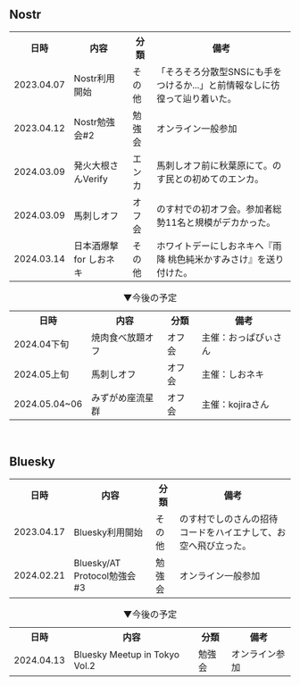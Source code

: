 <!--
    <tr>
        <td></td><td></td><td></td><td></td>
    </tr>
-->

## Nostr
<table>
    <tr>
        <th>日時</th><th>内容</th><th>分類</th><th>備考</th>
    </tr>
    <tr>
        <td>2023.04.07</td><td>Nostr利用開始</td><td>その他</td><td>「そろそろ分散型SNSにも手をつけるか...」と前情報なしに彷徨って辿り着いた。</td>
    </tr>
    <tr>
        <td>2023.04.12</td><td>Nostr勉強会#2</td><td>勉強会</td><td>オンライン一般参加</td>
    </tr>
    <tr>
        <td>2024.03.09</td><td>発火大根さんVerify</td><td>エンカ</td><td>馬刺しオフ前に秋葉原にて。のす民との初めてのエンカ。</td>
    </tr>    
    <tr>
        <td>2024.03.09</td><td>馬刺しオフ</td><td>オフ会</td><td>のす村での初オフ会。参加者総勢11名と規模がデカかった。</td>
    </tr>
    <tr>
        <td>2024.03.14</td><td>日本酒爆撃 for しおネキ</td><td>その他</td><td>ホワイトデーにしおネキへ『雨降 桃色純米かすみさけ』を送り付けた。</td>
    </tr>
</table>

<table>
    <caption>▼今後の予定</caption>
    <tr>
        <th>日時</th><th>内容</th><th>分類</th><th>備考</th>
    </tr>    
    <tr>
        <td>2024.04下旬</td><td>焼肉食べ放題オフ</td><td>オフ会</td><td>主催：おっぱぴぃさん</td>
    </tr>
    <tr>
        <td>2024.05上旬</td><td>馬刺しオフ</td><td>オフ会</td><td>主催：しおネキ</td>
    </tr>
    <tr>
        <td>2024.05.04~06</td><td>みずがめ座流星群</td><td>オフ会</td><td>主催：kojiraさん</td>
    </tr>
</table>
<br>

## Bluesky
<table>
    <tr>
        <th>日時</th><th>内容</th><th>分類</th><th>備考</th>
    </tr>
    <tr>
        <td>2023.04.17</td><td>Bluesky利用開始</td><td>その他</td><td>のす村でしのさんの招待コードをハイエナして、お空へ飛び立った。</td>
    </tr>
    <tr>
        <td>2024.02.21</td><td>Bluesky/AT Protocol勉強会#3</td><td>勉強会</td><td>オンライン一般参加</td>
    </tr>    
</table>

<table>
    <caption>▼今後の予定</caption>
    <tr>
        <th>日時</th><th>内容</th><th>分類</th><th>備考</th>
    </tr> 
    <tr>
        <td>2024.04.13</td><td>Bluesky Meetup in Tokyo Vol.2</td><td>勉強会</td><td>オンライン参加</td>
    </tr> 
</table>
